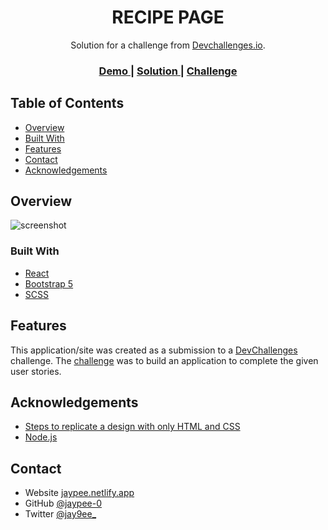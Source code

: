 <h1 align="center">RECIPE PAGE</h1>

<div align="center">
   Solution for a challenge from  <a href="http://devchallenges.io" target="_blank">Devchallenges.io</a>.
</div>

<div align="center">
  <h3>
    <a href="https://interior-consultant-jaypee.netlify.app/">
      Demo
    </a>
    <span> | </span>
    <a href="https://github.com/jaypee-0/DevChallenges/tree/INTERIOR-CONSULTANT">
      Solution
    </a>
    <span> | </span>
    <a href="https://devchallenges.io/solutions/GGLcS8VYIfcZDVldjVgo">
      Challenge
    </a>
  </h3>
</div>


## Table of Contents

- [Overview](#overview)
- [Built With](#built-with)
- [Features](#features)
- [Contact](#contact)
- [Acknowledgements](#acknowledgements)


## Overview

![screenshot](https://user-images.githubusercontent.com/32205725/165076921-09128c0f-567b-40de-84d2-5f285e3485a5.jpg)


### Built With

- [React](https://reactjs.org/)
- [Bootstrap 5](https://getbootstrap.com/docs/5.0/getting-started/introduction/)
- [SCSS](https://sass-lang.com/documentation)

## Features

This application/site was created as a submission to a [DevChallenges](https://devchallenges.io/challenges) challenge. The [challenge](https://devchallenges.io/solutions/GGLcS8VYIfcZDVldjVgo) was to build an application to complete the given user stories.


## Acknowledgements

- [Steps to replicate a design with only HTML and CSS](https://devchallenges-blogs.web.app/how-to-replicate-design/)
- [Node.js](https://nodejs.org/)

## Contact

- Website [jaypee.netlify.app](https://jaypee.netlify.app/)
- GitHub [@jaypee-0](https://github.com/jaypee-0)
- Twitter [@jay9ee_](https://twitter.com/jay9ee_)